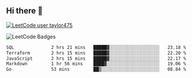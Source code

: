 ## Hi there 👋

[![LeetCode user taylor475](https://img.shields.io/badge/dynamic/json?style=for-the-badge&labelColor=black&color=%23ffa116&label=Solved&query=solvedOverTotal&url=https%3A%2F%2Fleetcode-badge.vercel.app%2Fapi%2Fusers%2Ftaylor475&logo=leetcode&logoColor=yellow)](https://leetcode.com/taylor475/)

<img src="https://leetcode-badge-showcase.vercel.app/api?username=taylor475" alt="LeetCode Badges" />

<!--START_SECTION:waka-->

```txt
SQL              2 hrs 21 mins   █████▓░░░░░░░░░░░░░░░░░░░   23.18 %
Terraform        2 hrs 15 mins   █████▓░░░░░░░░░░░░░░░░░░░   22.20 %
JavaScript       2 hrs 15 mins   █████▓░░░░░░░░░░░░░░░░░░░   22.17 %
Markdown         1 hr 56 mins    ████▓░░░░░░░░░░░░░░░░░░░░   19.06 %
Go               53 mins         ██▒░░░░░░░░░░░░░░░░░░░░░░   08.84 %
```

<!--END_SECTION:waka-->

<!--
**taylor475/taylor475** is a _special_ repository because its `README.md` (this file) appears on your GitHub profile.
